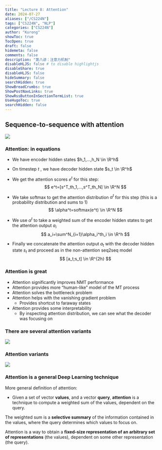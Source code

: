 ```yaml
---
title: "Lecture 8: Attention"
date: 2024-07-27
aliases: ["/CS224N"]
tags: ["CS224N", "NLP"]
categories: ["CS224N"]
author: "Kurong"
showToc: true
TocOpen: true
draft: false
hidemeta: false
comments: false
description: "第八讲：注意力机制"
disableHLJS: false # to disable highlightjs
disableShare: true
disableHLJS: false
hideSummary: false
searchHidden: true
ShowBreadCrumbs: true
ShowPostNavLinks: true
ShowRssButtonInSectionTermList: true
UseHugoToc: true
searchHidden: false
---
```


## Sequence-to-sequence with attention

![](/img/CS224N/lesson_8/img1.png)

### Attention: in equations

- We have encoder hidden states $h_1,...,h_N \in \R^h$

- On timestep $t$​ , we have decoder hidden state $s_t \in \R^h$

- We get the attention scores  $e^t$ for this step:
  $$
  e^t=[s^T_th_1,...,s^T_th_N] \in \R^N
  $$

- We take softmax to get the attention distribution $\alpha^t$​ for this step (this is a probability distribution and  sums to 1)
  $$
  \alpha^t=softmax(e^t) \in \R^N
  $$

- We use $\alpha^t$ to take a weighted sum of the encoder hidden states to get the  attention output $a_i$ 
  $$
  a_i=\sum^N_{i=1}\alpha_i^th_i \in \R^h
  $$

- Finally we concatenate the attention output $a_t$ with the decoder hidden state $s_t$​ and proceed as in the non-attention seq2seq model
  $$
  [a_t;s_t] \in \R^{2h}
  $$

### Attention is great

- Attention significantly improves NMT performance
- Attention provides more “human-like” model of the MT process
- Attention solves the bottleneck problem
- Attention helps with the vanishing gradient problem
  - Provides shortcut to faraway states
- Attention provides some interpretability
  - By inspecting attention distribution, we can see what the decoder was focusing on

### There are several attention variants

![](/img/CS224N/lesson_8/img2.png)

### Attention variants

![](/img/CS224N/lesson_8/img3.png)

### Attention is a general Deep Learning technique

More general definition of attention:

- Given a set of vector **values**, and a vector **query**, **attention** is a technique to compute  a weighted sum of the values, dependent on the query.

The weighted sum is a **selective summary** of the information contained in the values,  where the query determines which values to focus on.

Attention is a way to obtain a **fixed-size representation of an arbitrary set of  representations** (the values), dependent on some other representation (the query).
